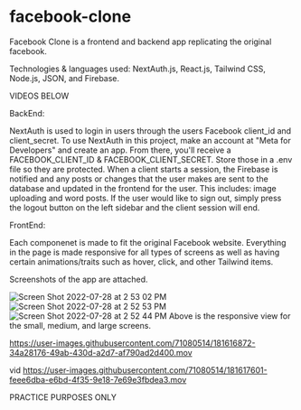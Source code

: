 # facebook-clone
Facebook Clone is a frontend and backend app replicating the original facebook. 

Technologies & languages used: NextAuth.js, React.js, Tailwind CSS, Node.js, JSON, and Firebase.

VIDEOS BELOW

BackEnd: 

NextAuth is used to login in users through the users Facebook client_id and client_secret. To use NextAuth in this project, make an account at "Meta for Developers" and create an app. From there, you'll receive a FACEBOOK_CLIENT_ID & FACEBOOK_CLIENT_SECRET. Store those in a .env file so they are protected. 
When a client starts a session, the Firebase is notified and any posts or changes that the user makes are sent to the database and updated in the frontend for the user. This includes: image uploading and word posts. If the user would like to sign out, simply press the logout button on the left sidebar and the client session will end. 

FrontEnd: 

Each componenet is made to fit the original Facebook website. Everything in the page is made responsive for all types of screens as well as having certain animations/traits such as hover, click, and other Tailwind items. 

Screenshots of the app are attached. 

![Screen Shot 2022-07-28 at 2 53 02 PM](https://user-images.githubusercontent.com/71080514/181615618-933fdf08-a520-47c6-9bef-556acde07822.png)
![Screen Shot 2022-07-28 at 2 52 53 PM](https://user-images.githubusercontent.com/71080514/181615620-4d8b92f8-b567-425b-98ef-9b2b735d3213.png)
![Screen Shot 2022-07-28 at 2 52 44 PM](https://user-images.githubusercontent.com/71080514/181615621-4fb714d4-adc4-4f12-b982-dd907f874f84.png)
Above is the responsive view for the small, medium, and large screens. 



https://user-images.githubusercontent.com/71080514/181616872-34a28176-49ab-430d-a2d7-af790ad2d400.mov

vid
https://user-images.githubusercontent.com/71080514/181617601-feee6dba-e6bd-4f35-9e18-7e69e3fbdea3.mov




PRACTICE PURPOSES ONLY 
